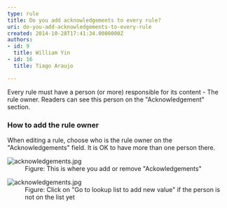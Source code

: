 ```yaml
---
type: rule
title: Do you add acknowledgements to every rule?
uri: do-you-add-acknowledgements-to-every-rule
created: 2014-10-28T17:41:34.0000000Z
authors:
- id: 9
  title: William Yin
- id: 16
  title: Tiago Araujo

---
```


 Every rule must have a person (or more) responsible for its content - The rule owner. Readers can see this person on the "Acknowledgement" section. 
### How to add the rule owner​

When editing a rule, choose who is the rule owner on the "Acknowledgements" field. It is OK to have more than one person there.
<dl class="image"><dt> 
      <img src="/Communication/Rules-to-Better-Adding-Rules/PublishingImages/Pages/add-acknowledgements-to-rules/acknowledgements.jpg" alt="acknowledgements.jpg">​</dt><dd>Figure&#58; This is where you add or remove &quot;Ackowledgements&quot;​</dd></dl><dl class="image"><dt> 
      <img src="/Communication/Rules-to-Better-Adding-Rules/PublishingImages/Pages/add-acknowledgements-to-rules/add-new-value.png" alt="acknowledgements.jpg">​</dt><dd>Figure&#58; Click on &quot;Go to lookup list to add new value​&quot; if the person is not on the list yet​</dd></dl>
